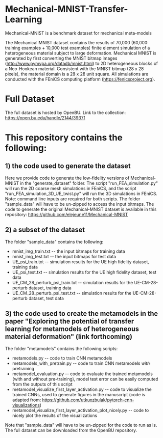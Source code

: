 # Mechanical-MNIST-Transfer-Learning

Mechanical-MNIST is a benchmark dataset for mechanical meta-models

The Mechanical MNIST dataset contains the results of 70,000 (60,000 training examples + 10,000 test examples) finite element simulation of a heterogeneous material subject to large deformation. Mechanical MNIST is generated by first converting the MNIST bitmap images (http://www.pymvpa.org/datadb/mnist.html) to 2D heterogeneous blocks of a Neo-Hookean material. Consistent with the MNIST bitmap (28 x 28 pixels), the material domain is a 28 x 28 unit square. All simulations are conducted with the FEniCS computing platform (https://fenicsproject.org).

# Full Dataset

The full dataset is hosted by OpenBU. Link to the collection: https://open.bu.edu/handle/2144/39371

# This repository contains the following:

## 1) the code used to generate the dataset

Here we provide code to generate the low-fidelity versions of Mechanical-MNIST in the "generate_dataset" folder. The script "run_FEA_simulation.py" will run the 2D coarse mesh simulations in FEniCS, and the script "run_FEA_simulation_3D_UE_twist.py" will run the 3D simulations in FEniCS. Note: command line inputs are required for both scripts. The folder "sample_data" will have to be un-zipped to access the input bitmaps. The code to generate the original Mechanical-MNIST dataset is available in this repository: https://github.com/elejeune11/Mechanical-MNIST

## 2) a subset of the dataset

The folder "sample_data" contains the following:
* mnist_img_train.txt -- the input bitmaps for training data
* mnist_img_test.txt -- the input bitmaps for test data
* UE_psi_train.txt -- simulation results for the UE high fidelity dataset, training data
* UE_psi_test.txt -- simulation results for the UE high fidelity dataset, test data
* UE_CM_28_perturb_psi_train.txt -- simulation results for the UE-CM-28-perturb dataset, training data 
* UE_CM_28_perturb_psi_test.txt -- simulation results for the UE-CM-28-perturb dataset, test data 

## 3) the code used to create the metamodels in the paper "Exploring the potential of transfer learning for metamodels of heterogeneous material deformation" (link forthcoming) 

The folder "metamodels" contains the following scripts:
* metamodels.py -- code to train CNN metamodels
* metamodels_with_pretrain.py -- code to train CNN metamodels *with* pretraining 
* metamodel_evaluation.py -- code to evaluate the trained metamodels (with and without pre-training), model test error can be easily computed from the outputs of this script
* metamodel_visualize_first_layer_activation.py -- code to visualize the trained CNNs, used to generate figures in the manuscript (code is adapted from: https://github.com/utkuozbulak/pytorch-cnn-visualizations)
* metamodel_visualize_first_layer_activation_plot_nicely.py -- code to nicely plot the results of the visualizations 

Note that "sample_data" will have to be un-zipped for the code to run as is. The full dataset can be downloaded from the OpenBU repository. 
